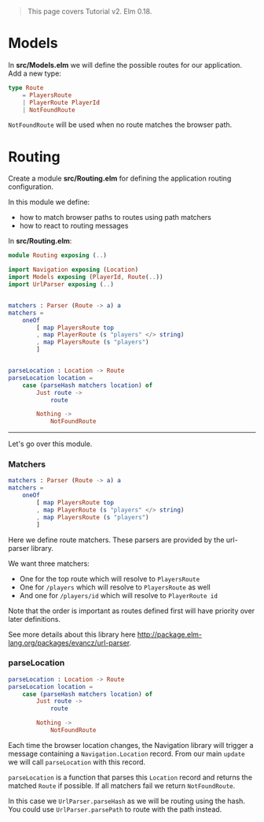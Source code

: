 > This page covers Tutorial v2. Elm 0.18.

# Models

In __src/Models.elm__ we will define the possible routes for our application. Add a new type:

```elm
type Route
    = PlayersRoute
    | PlayerRoute PlayerId
    | NotFoundRoute
```

`NotFoundRoute` will be used when no route matches the browser path.

# Routing

Create a module __src/Routing.elm__ for defining the application routing configuration.

In this module we define:

- how to match browser paths to routes using path matchers
- how to react to routing messages

In __src/Routing.elm__:

```elm
module Routing exposing (..)

import Navigation exposing (Location)
import Models exposing (PlayerId, Route(..))
import UrlParser exposing (..)


matchers : Parser (Route -> a) a
matchers =
    oneOf
        [ map PlayersRoute top
        , map PlayerRoute (s "players" </> string)
        , map PlayersRoute (s "players")
        ]


parseLocation : Location -> Route
parseLocation location =
    case (parseHash matchers location) of
        Just route ->
            route

        Nothing ->
            NotFoundRoute
```

---

Let's go over this module.

### Matchers

```elm
matchers : Parser (Route -> a) a
matchers =
    oneOf
        [ map PlayersRoute top
        , map PlayerRoute (s "players" </> string)
        , map PlayersRoute (s "players")
        ]
```

Here we define route matchers. These parsers are provided by the url-parser library.

We want three matchers:

- One for the top route which will resolve to `PlayersRoute`
- One for `/players` which will resolve to `PlayersRoute` as well
- And one for `/players/id` which will resolve to `PlayerRoute id`

Note that the order is important as routes defined first will have priority over later definitions.

See more details about this library here <http://package.elm-lang.org/packages/evancz/url-parser>.

### parseLocation

```elm
parseLocation : Location -> Route
parseLocation location =
    case (parseHash matchers location) of
        Just route ->
            route

        Nothing ->
            NotFoundRoute
```

Each time the browser location changes, the Navigation library will trigger a message containing a `Navigation.Location` record. From our main `update` we will call `parseLocation` with this record.

`parseLocation` is a function that parses this `Location` record and returns the matched `Route` if possible. If all matchers fail we return `NotFoundRoute`.

In this case we `UrlParser.parseHash` as we will be routing using the hash. You could use `UrlParser.parsePath` to route with the path instead.
